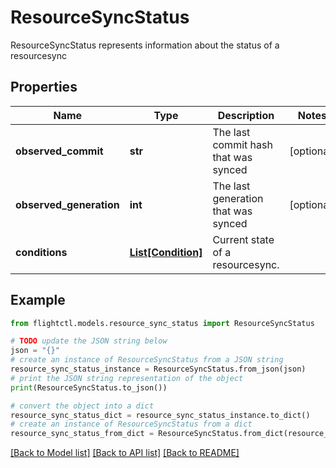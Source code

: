 # ResourceSyncStatus

ResourceSyncStatus represents information about the status of a resourcesync

## Properties

Name | Type | Description | Notes
------------ | ------------- | ------------- | -------------
**observed_commit** | **str** | The last commit hash that was synced  | [optional] 
**observed_generation** | **int** | The last generation that was synced  | [optional] 
**conditions** | [**List[Condition]**](Condition.md) | Current state of a resourcesync. | 

## Example

```python
from flightctl.models.resource_sync_status import ResourceSyncStatus

# TODO update the JSON string below
json = "{}"
# create an instance of ResourceSyncStatus from a JSON string
resource_sync_status_instance = ResourceSyncStatus.from_json(json)
# print the JSON string representation of the object
print(ResourceSyncStatus.to_json())

# convert the object into a dict
resource_sync_status_dict = resource_sync_status_instance.to_dict()
# create an instance of ResourceSyncStatus from a dict
resource_sync_status_from_dict = ResourceSyncStatus.from_dict(resource_sync_status_dict)
```
[[Back to Model list]](../README.md#documentation-for-models) [[Back to API list]](../README.md#documentation-for-api-endpoints) [[Back to README]](../README.md)


